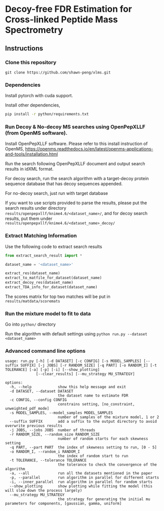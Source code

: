 # Decoy-free FDR Estimation for Cross-linked Peptide Mass Spectrometry

## Instructions

### Clone this repository
```git clone https://github.com/shawn-peng/xlms.git```

### Dependencies
Install pytorch with cuda support.

Install other dependencies,
```sh
pip install -r python/requirements.txt
```

### Run Decoy & No-decoy MS searches using OpenPepXLLF (from OpenMS software).
Install OpenPepXLLF software. Please refer to this install instruction of OpenMS,
https://openms.readthedocs.io/en/latest/openms-applications-and-tools/installation.html

Run the search following OpenPepXLLF document and output search results in idXML format.

For decoy search, run the search algorithm with a target-decoy protein sequence database that has decoy sequences appended.

For no-decoy search, just run with target database

If you want to use scripts provided to parse the results, please put the search results under directory
```results/openpepxllf/knime4.6/<dataset_name>/```,
and for decoy search results, put them under ```results/openpepxllf/knime4.6/<dataset_name>_decoy/```

### Extract Matching Information
Use the following code to extract search results
```Python 3
from extract_search_result import *

dataset_name = '<dataset_name>'

extract_res(dataset_name)
extract_to_matfile_for_dataset(dataset_name)
extract_decoy_res(dataset_name)
extract_TDA_info_for_dataset(dataset_name)
```

The scores matrix for top two matches will be put in ```results/matdata/scoremats```


### Run the mixture model to fit to data

Go into ```python/``` directory

Run the algorithm with default settings using
```python run.py --dataset <dataset_name>```

### Advanced command line options
```
usage: run.py [-h] [-d DATASET] [-c CONFIG] [-s MODEL_SAMPLES] [--suffix SUFFIX] [-j JOBS] [-r RANDOM_SIZE] [-q PART] [-o RANDOM_I] [-t TOLERANCE] [-a] [-p] [-i] [--show_plotting]
              [--clear_results] [--mu_strategy MU_STRATEGY]

options:
  -h, --help            show this help message and exit
  -d DATASET, --dataset DATASET
                        the dataset name to estimate FDR
  -c CONFIG, --config CONFIG
                        constrains setting, [no_constraint, unweighted_pdf_mode]
  -s MODEL_SAMPLES, --model_samples MODEL_SAMPLES
                        number of samples of the mixture model, 1 or 2
  --suffix SUFFIX       add a suffix to the output directory to avoid overwrite previous results
  -j JOBS, --jobs JOBS  number of threads
  -r RANDOM_SIZE, --random_size RANDOM_SIZE
                        number of random starts for each skewness setting
  -q PART, --part PART  the index of skewness setting to run, [0 - 5]
  -o RANDOM_I, --random_i RANDOM_I
                        the index of random start to run
  -t TOLERANCE, --tolerance TOLERANCE
                        the tolerance to check the convergence of the algorithm
  -a, --all             run all the datasets mentioned in the paper
  -p, --parallel        run algorithm in parallel for different starts
  -i, --inner_parallel  run algorithm in parallel for random starts
  --show_plotting       show plotting while fitting the model (this will slow down the process largely)
  --mu_strategy MU_STRATEGY
                        the strategy for generating the initial mu parameters for components, [gaussian, gamma, uniform]

```

